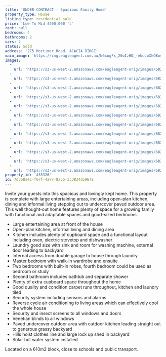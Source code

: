 ```yaml
---
title: 'UNDER CONTRACT - Spacious Family Home'
property_type: House
listing_type: residential_sale
price: 'Low To Mid $400,000''s'
rent: null
bedrooms: 4
bathrooms: 2
cars: 2
status: Sold
address: '275 Mortimer Road, ACACIA RIDGE'
main_image: 'https://img.eagleagent.com.au/N6xogFx_20wIzHO_-ekucoXkOBo=/1280x854/smart/https://s3-us-west-2.amazonaws.com/eagleagent-orig/images/6823244/118742755-image-M.jpg'
images:
  -
    url: 'https://s3-us-west-2.amazonaws.com/eagleagent-orig/images/6823255/118742755-image-K.jpg'
  -
    url: 'https://s3-us-west-2.amazonaws.com/eagleagent-orig/images/6823254/118742755-image-J.jpg'
  -
    url: 'https://s3-us-west-2.amazonaws.com/eagleagent-orig/images/6823253/118742755-image-I.jpg'
  -
    url: 'https://s3-us-west-2.amazonaws.com/eagleagent-orig/images/6823252/118742755-image-H.jpg'
  -
    url: 'https://s3-us-west-2.amazonaws.com/eagleagent-orig/images/6823251/118742755-image-G.jpg'
  -
    url: 'https://s3-us-west-2.amazonaws.com/eagleagent-orig/images/6823250/118742755-image-F.jpg'
  -
    url: 'https://s3-us-west-2.amazonaws.com/eagleagent-orig/images/6823249/118742755-image-E.jpg'
  -
    url: 'https://s3-us-west-2.amazonaws.com/eagleagent-orig/images/6823248/118742755-image-D.jpg'
  -
    url: 'https://s3-us-west-2.amazonaws.com/eagleagent-orig/images/6823247/118742755-image-C.jpg'
  -
    url: 'https://s3-us-west-2.amazonaws.com/eagleagent-orig/images/6823246/118742755-image-B.jpg'
  -
    url: 'https://s3-us-west-2.amazonaws.com/eagleagent-orig/images/6823245/118742755-image-A.jpg'
  -
    url: 'https://s3-us-west-2.amazonaws.com/eagleagent-orig/images/6823244/118742755-image-M.jpg'
property_id: '435326'
id: 7d358aec-f07f-4a77-8a55-3c3834d59672
---
```

Invite your guests into this spacious and lovingly kept home. This property is complete with large entertaining areas, including open-plan kitchen, dining and informal living stepping out to undercover paved outdoor area. This well thought-out home features plenty of space for a growing family with functional and adaptable spaces and good-sized bedrooms.

*  Large entertaining area at front of the house
*  Open-plan kitchen, informal living and dining area
*  Kitchen includes plenty of cupboard space and a functional layout including oven, electric stovetop and dishwasher
*  Laundry good size with sink and room for washing machine, external door leading to backyard
*  Internal access from double garage to house through laundry
*  Master bedroom with walk-in wardrobe and ensuite
*  Two bedrooms with built-in robes, fourth bedroom could be used as bedroom or study
*  Second bathroom includes bathtub and separate shower
*  Plenty of extra cupboard space throughout the home
*  Good quality and condition carpet runs throughout, kitchen and laundry tiled
*  Security system including sensors and alarms
*  Reverse cycle air conditioning to living areas which can effectively cool the whole house
*  Security and insect screens to all windows and doors
*  Venetian blinds to all windows
*  Paved undercover outdoor area with outdoor kitchen leading straight out to generous grassy backyard
*  Hills hoist clothes line and large lock up shed in backyard
*  Solar hot water system installed

Located on a 610m2 block, close to schools and public transport.